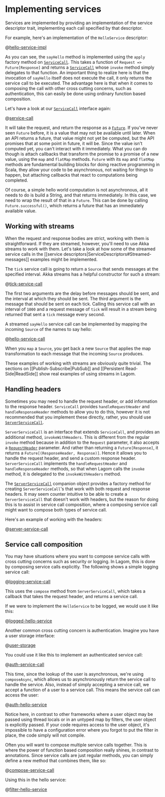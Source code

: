 # Implementing services

Services are implemented by providing an implementation of the service descriptor trait, implementing each call specified by that descriptor.

For example, here's an implementation of the `HelloService` descriptor:

@[hello-service-impl](code/ServiceImplementation.scala)

As you can see, the `sayHello` method is implemented using the `apply` factory method on [`ServiceCall`](api/com/lightbend/lagom/scaladsl/api/ServiceCall$.html). This takes a function of `Request => Future[Response]` and returns a [`ServiceCall`](api/com/lightbend/lagom/scaladsl/api/ServiceCall.html) whose `invoke` method simply delegates to that function.  An important thing to realize here is that the invocation of `sayHello` itself does not execute the call, it only returns the service call to be executed.  The advantage here is that when it comes to composing the call with other cross cutting concerns, such as authentication, this can easily be done using ordinary function based composition.

Let's have a look at our [`ServiceCall`](api/com/lightbend/lagom/scaladsl/api/ServiceCall.html) interface again:

@[service-call](code/ServiceDescriptors.scala)

It will take the request, and return the response as a [`Future`](https://www.scala-lang.org/api/2.12.x/scala/concurrent/Future.html).  If you've never seen `Future` before, it is a value that may not be available until later.  When an API returns a future, that value might not yet be computed, but the API promises that at some point in future, it will be.  Since the value isn't computed yet, you can't interact with it immediately.  What you can do though is attach callbacks that transform the promise to a promise of a new value, using the `map` and `flatMap` methods.  `Future` with its `map` and `flatMap` methods are fundamental building blocks for doing reactive programming in Scala, they allow your code to be asynchronous, not waiting for things to happen, but attaching callbacks that react to computations being completed.

Of course, a simple hello world computation is not asynchronous, all it needs to do is build a String, and that returns immediately.  In this case, we need to wrap the result of that in a `Future`.  This can be done by calling `Future.successful()`, which returns a future that has an immediately available value.

## Working with streams

When the request and response bodies are strict, working with them is straightforward.  If they are streamed, however, you'll need to use Akka streams to work with them.  Let's take a look at how some of the streamed service calls in the [[service descriptors|ServiceDescriptors#Streamed-messages]] examples might be implemented.

The `tick` service call is going to return a `Source` that sends messages at the specified interval. Akka streams has a helpful constructor for such a stream:

@[tick-service-call](code/ServiceImplementation.scala)

The first two arguments are the delay before messages should be sent, and the interval at which they should be sent. The third argument is the message that should be sent on each tick. Calling this service call with an interval of `1000` and a request message of `tick` will result in a stream being returned that sent a `tick` message every second.

A streamed `sayHello` service call can be implemented by mapping the incoming `Source` of the names to say hello:

@[hello-service-call](code/ServiceImplementation.scala)

When you `map` a `Source`, you get back a new `Source` that applies the map transformation to each message that the incoming `Source` produces.

These examples of working with streams are obviously quite trivial.  The sections on [[Publish-Subscribe|PubSub]] and [[Persistent Read-Side|ReadSide]] show real examples of using streams in Lagom.

## Handling headers

Sometimes you may need to handle the request header, or add information to the response header.  `ServiceCall` provides `handleRequestHeader` and `handleResponseHeader` methods to allow you to do this, however it is not recommended that you implement these directly, rather, you should use [`ServerServiceCall`](api/com/lightbend/lagom/scaladsl/server/ServerServiceCall.html).

`ServerServiceCall` is an interface that extends `ServiceCall`, and provides an additional method, `invokeWithHeaders`.  This is different from the regular `invoke` method because in addition to the `Request` parameter, it also accepts a [`RequestHeader`](api/com/lightbend/lagom/scaladsl/api/transport/RequestHeader.html) parameter.  And rather than returning a `Future[Response]`, it returns a `Future[(ResponseHeader, Response)]`.  Hence it allows you to handle the request header, and send a custom response header.  `ServerServiceCall` implements the `handleRequestHeader` and `handleResponseHeader` methods, so that when Lagom calls the `invoke` method, it is delegated to the `invokeWithHeaders` method.

The [`ServerServiceCall`](api/com/lightbend/lagom/scaladsl/server/ServerServiceCall$.html) companion object provides a factory method for creating `ServerServiceCall`'s that work with both request and response headers. It may seem counter intuitive to be able to create a `ServerServiceCall` that doesn't work with headers, but the reason for doing this is to assist in service call composition, where a composing service call might want to compose both types of service call.

Here's an example of working with the headers:

@[server-service-call](code/ServiceImplementation.scala)

## Service call composition

You may have situations where you want to compose service calls with cross cutting concerns such as security or logging.  In Lagom, this is done by composing service calls explicitly.  The following shows a simple logging service call:

@[logging-service-call](code/ServiceImplementation.scala)

This uses the `compose` method from `ServerServiceCall`, which takes a callback that takes the request header, and returns a service call.

If we were to implement the `HelloService` to be logged, we would use it like this:

@[logged-hello-service](code/ServiceImplementation.scala)

Another common cross cutting concern is authentication.  Imagine you have a user storage interface:

@[user-storage](code/ServiceImplementation.scala)

You could use it like this to implement an authenticated service call:

@[auth-service-call](code/ServiceImplementation.scala)

This time, since the lookup of the user is asynchronous, we're using `composeAsync`, which allows us to asynchronously return the service call to handle the service.  Also, instead of simply accepting a service call, we accept a function of a user to a service call.  This means the service call can access the user:

@[auth-hello-service](code/ServiceImplementation.scala)

Notice here, in contrast to other frameworks where a user object may be passed using thread locals or in an untyped map by filters, the user object is explicitly passed.  If your code requires access to the user object, it's impossible to have a configuration error where you forgot to put the filter in place, the code simply will not compile.

Often you will want to compose multiple service calls together.  This is where the power of function based composition really shines, in contrast to annotations.  Since service calls are just regular methods, you can simply define a new method that combines them, like so:

@[compose-service-call](code/ServiceImplementation.scala)

Using this in the hello service:

@[filter-hello-service](code/ServiceImplementation.scala)
